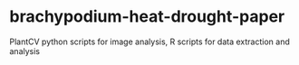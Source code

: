 # brachypodium-heat-drought-paper
PlantCV python scripts for image analysis, R scripts for data extraction and analysis
